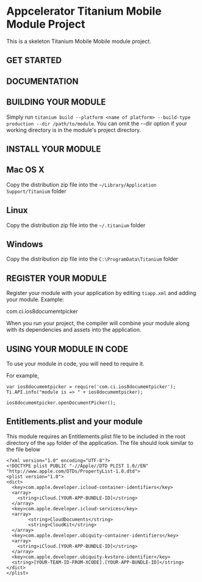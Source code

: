 Appcelerator Titanium Mobile Module Project
===========================================

This is a skeleton Titanium Mobile Mobile module project.

GET STARTED
------------



DOCUMENTATION 
-------------


BUILDING YOUR MODULE
--------------------

Simply run `titanium build --platform <name of platform> --build-type production --dir /path/to/module`.
You can omit the --dir option if your working directory is in the module's project directory.


INSTALL YOUR MODULE
-------------------

Mac OS X
--------
Copy the distribution zip file into the `~/Library/Application Support/Titanium` folder

Linux
-----
Copy the distribution zip file into the `~/.titanium` folder

Windows
-------
Copy the distribution zip file into the `C:\ProgramData\Titanium` folder


REGISTER YOUR MODULE
--------------------

Register your module with your application by editing `tiapp.xml` and adding your module.
Example:

<modules>
	<module version="0.1">com.ci.ios8documemtpicker</module>
</modules>

When you run your project, the compiler will combine your module along with its dependencies
and assets into the application.


USING YOUR MODULE IN CODE
-------------------------

To use your module in code, you will need to require it.

For example,

    var ios8documemtpicker = require('com.ci.ios8documemtpicker');
    Ti.API.info("module is => " + ios8documemtpicker);

    ios8documemtpicker.openDocumentPicker();



Entitlements.plist and your module
----------------------------------
This module requires an Entitlements.plist file to be included in the root directory of the `app` folder of the application. The file should look similar to the file below

	<?xml version="1.0" encoding="UTF-8"?>
	<!DOCTYPE plist PUBLIC "-//Apple//DTD PLIST 1.0//EN" "http://www.apple.com/DTDs/PropertyList-1.0.dtd">
	<plist version="1.0">
	<dict>
	  <key>com.apple.developer.icloud-container-identifiers</key>
	  <array>
	    <string>iCloud.[YOUR-APP-BUNDLE-ID]</string>
	  </array>
	  <key>com.apple.developer.icloud-services</key>
	  <array>
			<string>CloudDocuments</string>
			<string>CloudKit</string>
	  </array>
	  <key>com.apple.developer.ubiquity-container-identifiers</key>
	  <array>
	    <string>iCloud.[YOUR-APP-BUNDLE-ID]</string>
	  </array>
	  <key>com.apple.developer.ubiquity-kvstore-identifier</key>
	  <string>[YOUR-TEAM-ID-FROM-XCODE].[YOUR-APP-BUNDLE-ID]</string>
	</dict>
	</plist>


